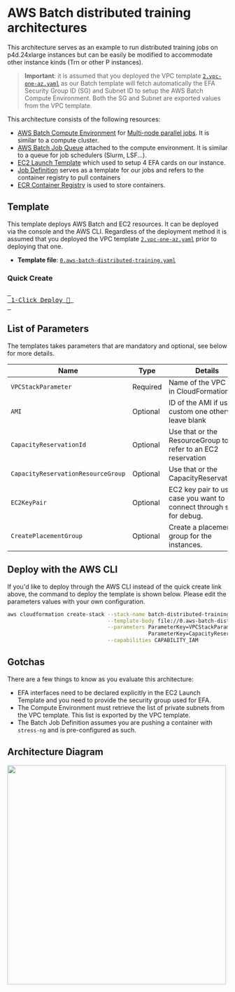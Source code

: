 # AWS Batch distributed training architectures

This architecture serves as an example to run distributed training jobs on p4d.24xlarge instances but can be easily be modified to accommodate other instance kinds (Trn or other P instances).

> **Important**: it is assumed that you deployed the VPC template [`2.vpc-one-az.yaml`](../0.vpc_network/2.vpc-oneaz.yaml) as our Batch template will fetch automatically the EFA Security Group ID (SG) and Subnet ID to setup the AWS Batch Compute Environment. Both the SG and Subnet are exported values from the VPC template.

This architecture consists of the following resources:

- [AWS Batch Compute Environment](https://docs.aws.amazon.com/batch/latest/userguide/compute_environments.html) for [Multi-node parallel jobs](https://docs.aws.amazon.com/batch/latest/userguide/multi-node-parallel-jobs.html). It is similar to a compute cluster.
- [AWS Batch Job Queue](https://docs.aws.amazon.com/batch/latest/userguide/job_queues.html) attached to the compute environment. It is similar to a queue for job schedulers (Slurm, LSF...).
- [EC2 Launch Template](https://docs.aws.amazon.com/autoscaling/ec2/userguide/launch-templates.html) which used to setup 4 EFA cards on our instance.
- [Job Definition](https://docs.aws.amazon.com/batch/latest/userguide/job_definitions.html) serves as a template for our jobs and refers to the container registry to pull containers
- [ECR Container Registry](https://docs.aws.amazon.com/AmazonECR/latest/userguide/what-is-ecr.html) is used to store containers.

## Template

This template deploys AWS Batch and EC2 resources. It can be deployed via the console and the AWS CLI. Regardless of the deployment method it is assumed that you deployed the VPC template [`2.vpc-one-az.yaml`](../0.vpc_network/2.vpc-oneaz.yaml) prior to deploying that one.

- **Template file**: [`0.aws-batch-distributed-training.yaml`](./0.aws-batch-distributed-training.yaml)

### Quick Create

[<kbd> <br> 1-Click Deploy 🚀 <br> </kbd>](https://console.aws.amazon.com/cloudformation/home?#/stacks/quickcreate?templateURL=https://awsome-distributed-training.s3.amazonaws.com/templates/0.aws-batch-distributed-training.yaml&stackName=AWS-Batch)


## List of Parameters

The templates takes parameters that are mandatory and optional, see below for more details.

| Name                    | Type        | Details                                                               |
|-------------------------|-------------|-----------------------------------------------------------------------|
| `VPCStackParameter`     | Required    | Name of the VPC stack in CloudFormation.                              |
| `AMI`                   | Optional    | ID of the AMI if using a custom one otherwise leave blank             |
| `CapacityReservationId` | Optional    | Use that or the ResourceGroup to refer to an EC2 reservation          |
| `CapacityReservationResourceGroup`    | Optional    | Use that or the CapacityReservationId.                  |
| `EC2KeyPair`            | Optional    | EC2 key pair to use in case you want to connect through ssh for debug.|
| `CreatePlacementGroup`  | Optional    | Create a placement group for the instances.                           |


## Deploy with the AWS CLI

If you'd like to deploy through the AWS CLI instead of the quick create link above, the command to deploy the template is shown below. Please edit the parameters values with your own configuration.

```bash
aws cloudformation create-stack --stack-name batch-distributed-training \
                                --template-body file://0.aws-batch-distributed-training.yaml \
                                --parameters ParameterKey=VPCStackParameter,ParameterValue="vpc-stack-ml" \
                                             ParameterKey=CapacityReservationId,ParameterValue="cr-123567890abc" \
                                --capabilities CAPABILITY_IAM
```

## Gotchas

There are a few things to know as you evaluate this architecture:
- EFA interfaces need to be declared explicitly in the EC2 Launch Template and you need to provide the security group used for EFA.
- The Compute Environment must retrieve the list of private subnets from the VPC template. This list is exported by the VPC template.
- The Batch Job Definition assumes you are pushing a container with `stress-ng` and is pre-configured as such.

## Architecture Diagram

<img src="../../0.docs/batch-arch.png" width="500">
